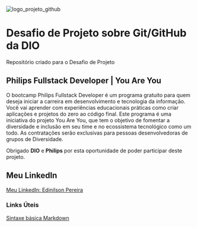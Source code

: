 ![logo_projeto_github](https://user-images.githubusercontent.com/11439556/158486584-38bfd3c3-2943-4765-9953-7ca7f884f558.png)

# Desafio de Projeto sobre Git/GitHub da DIO

Repositório criado para o Desafio de Projeto

## Philips Fullstack Developer | You Are You

O bootcamp Philips Fullstack Developer é um programa gratuito para quem deseja iniciar a carreira em desenvolvimento e tecnologia da informação. Você vai aprender com experiências educacionais práticas como criar aplicações e projetos do zero ao código final. Este programa é uma iniciativa do projeto You Are You, que tem o objetivo de fomentar a diversidade e inclusão em seu time e no ecossistema tecnológico como um todo. As contratações serão exclusivas para pessoas desenvolvedoras de grupos de Diversidade.

Obrigado **DIO** e **Philips** por esta oportunidade de poder participar deste projeto.

## Meu LinkedIn
[Meu LinkedIn: Edinilson Pereira]([title](https://www.example.com))

### Links Úteis
[Sintaxe básica Markdown](https://www.markdownguide.org/getting-started/)

